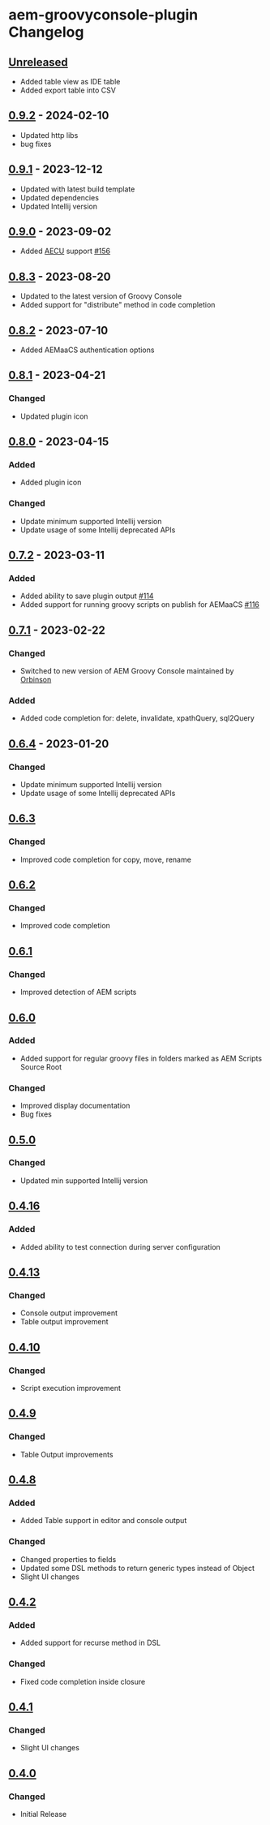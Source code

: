 <!-- Keep a Changelog guide -> https://keepachangelog.com -->

# aem-groovyconsole-plugin Changelog

## [Unreleased]

- Added table view as IDE table
- Added export table into CSV

## [0.9.2] - 2024-02-10

- Updated http libs
- bug fixes

## [0.9.1] - 2023-12-12

- Updated with latest build template
- Updated dependencies
- Updated Intellij version

## [0.9.0] - 2023-09-02

- Added [AECU](https://github.com/valtech/aem-easy-content-upgrade) support  [#156](https://github.com/bobi/aem-groovyconsole-plugin/issues/156)

## [0.8.3] - 2023-08-20

- Updated to the latest version of Groovy Console
- Added support for "distribute" method in code completion

## [0.8.2] - 2023-07-10

- Added AEMaaCS authentication options

## [0.8.1] - 2023-04-21

### Changed

- Updated plugin icon

## [0.8.0] - 2023-04-15

### Added

- Added plugin icon

### Changed

- Update minimum supported Intellij version
- Update usage of some Intellij deprecated APIs

## [0.7.2] - 2023-03-11

### Added

- Added ability to save plugin output [#114](https://github.com/bobi/aem-groovyconsole-plugin/issues/114)
- Added support for running groovy scripts on publish for AEMaaCS [#116](https://github.com/bobi/aem-groovyconsole-plugin/issues/116)

## [0.7.1] - 2023-02-22

### Changed

- Switched to new version of AEM Groovy Console maintained by [Orbinson](https://github.com/orbinson/aem-groovy-console)

### Added

- Added code completion for: delete, invalidate, xpathQuery, sql2Query

## [0.6.4] - 2023-01-20

### Changed

- Update minimum supported Intellij version
- Update usage of some Intellij deprecated APIs

## [0.6.3]

### Changed

- Improved code completion for copy, move, rename

## [0.6.2]

### Changed

- Improved code completion

## [0.6.1]

### Changed

- Improved detection of AEM scripts

## [0.6.0]

### Added

- Added support for regular groovy files in folders marked as AEM Scripts Source Root

### Changed

- Improved display documentation
- Bug fixes

## [0.5.0]

### Changed

- Updated min supported Intellij version

## [0.4.16]

### Added

- Added ability to test connection during server configuration

## [0.4.13]

### Changed

- Console output improvement
- Table output improvement

## [0.4.10]

### Changed

- Script execution improvement

## [0.4.9]

### Changed

- Table Output improvements

## [0.4.8]

### Added

- Added Table support in editor and console output

### Changed

- Changed properties to fields
- Updated some DSL methods to return generic types instead of Object
- Slight UI changes

## [0.4.2]

### Added

- Added support for recurse method in DSL

### Changed

- Fixed code completion inside closure

## [0.4.1]

### Changed

- Slight UI changes

## [0.4.0]

### Changed

- Initial Release

[Unreleased]: https://github.com/bobi/aem-groovyconsole-plugin/compare/v0.9.2...HEAD
[0.9.2]: https://github.com/bobi/aem-groovyconsole-plugin/compare/v0.9.1...v0.9.2
[0.9.1]: https://github.com/bobi/aem-groovyconsole-plugin/compare/v0.9.0...v0.9.1
[0.9.0]: https://github.com/bobi/aem-groovyconsole-plugin/compare/v0.8.3...v0.9.0
[0.8.3]: https://github.com/bobi/aem-groovyconsole-plugin/compare/v0.8.2...v0.8.3
[0.8.2]: https://github.com/bobi/aem-groovyconsole-plugin/compare/v0.8.1...v0.8.2
[0.8.1]: https://github.com/bobi/aem-groovyconsole-plugin/compare/v0.8.0...v0.8.1
[0.8.0]: https://github.com/bobi/aem-groovyconsole-plugin/compare/v0.7.2...v0.8.0
[0.7.2]: https://github.com/bobi/aem-groovyconsole-plugin/compare/v0.7.1...v0.7.2
[0.7.1]: https://github.com/bobi/aem-groovyconsole-plugin/compare/v0.6.4...v0.7.1
[0.7.0]: https://github.com/bobi/aem-groovyconsole-plugin/compare/v0.6.4...v0.7.0
[0.6.4]: https://github.com/bobi/aem-groovyconsole-plugin/compare/v0.6.3...v0.6.4
[0.6.3]: https://github.com/bobi/aem-groovyconsole-plugin/compare/v0.6.2...v0.6.3
[0.6.2]: https://github.com/bobi/aem-groovyconsole-plugin/compare/v0.6.1...v0.6.2
[0.6.1]: https://github.com/bobi/aem-groovyconsole-plugin/compare/v0.6.0...v0.6.1
[0.6.0]: https://github.com/bobi/aem-groovyconsole-plugin/compare/v0.5.0...v0.6.0
[0.5.0]: https://github.com/bobi/aem-groovyconsole-plugin/compare/v0.4.16...v0.5.0
[0.4.16]: https://github.com/bobi/aem-groovyconsole-plugin/compare/v0.4.13...v0.4.16
[0.4.13]: https://github.com/bobi/aem-groovyconsole-plugin/compare/v0.4.10...v0.4.13
[0.4.10]: https://github.com/bobi/aem-groovyconsole-plugin/compare/v0.4.9...v0.4.10
[0.4.9]: https://github.com/bobi/aem-groovyconsole-plugin/compare/v0.4.8...v0.4.9
[0.4.8]: https://github.com/bobi/aem-groovyconsole-plugin/compare/v0.4.2...v0.4.8
[0.4.2]: https://github.com/bobi/aem-groovyconsole-plugin/compare/v0.4.1...v0.4.2
[0.4.1]: https://github.com/bobi/aem-groovyconsole-plugin/compare/v0.4.0...v0.4.1
[0.4.0]: https://github.com/bobi/aem-groovyconsole-plugin/commits/v0.4.0
